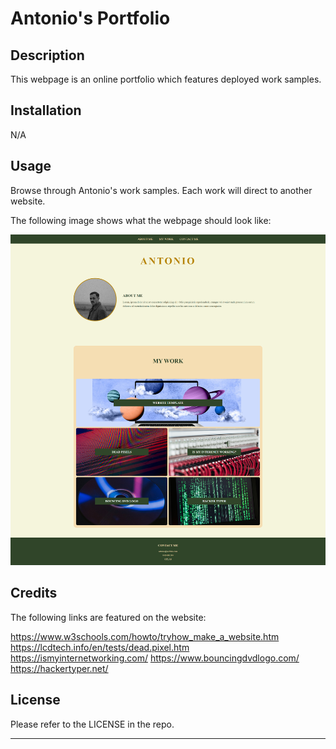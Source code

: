 # Antonio's Portfolio


## Description

This webpage is an online portfolio which features deployed work samples. 


## Installation

N/A


## Usage

Browse through Antonio's work samples. Each work will direct to another website.


The following image shows what the webpage should look like:

![screenshot of Antonio's portfolio](develop/assets/images/screenshot.png)


## Credits

The following links are featured on the website:

https://www.w3schools.com/howto/tryhow_make_a_website.htm
https://lcdtech.info/en/tests/dead.pixel.htm
https://ismyinternetworking.com/
https://www.bouncingdvdlogo.com/
https://hackertyper.net/


## License

Please refer to the LICENSE in the repo.

---
